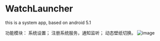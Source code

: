 # WatchLauncher
this is a system app, based on android 5.1

功能模块：
系统设置；
注册系统服务，通知监听；
动态壁纸切换。
![image](https://github.com/liuqingdada/WatchLauncher/blob/master/screenshot/mstarc_5s.gif)
